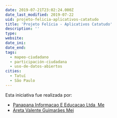 ```yaml
---
date: 2019-07-21T23:02:24.000Z
date_last_modified: 2019-07-22
uid: projeto-felicia-aplicativos-catatudo
title: 'Projeto Felícia - Aplicativos Catatudo'
description: ''
type: 
website: 
date_ini: 
date_end: 
tags:
  - mapeo-ciudadano
  - participación-ciudadana
  - uso-de-datos-abiertos
cities: 
  - Tatuí
  - São Paulo
---
```


Esta iniciativa fue realizada por:

- [Panapana Informacao E Educacao Ltda ­ Me](/organizaciones/panapana-informacao-e-educacao-ltda-me)
- [Areta Valente Guimarães Mei](/organizaciones/areta-valente-guimarães-mei)
